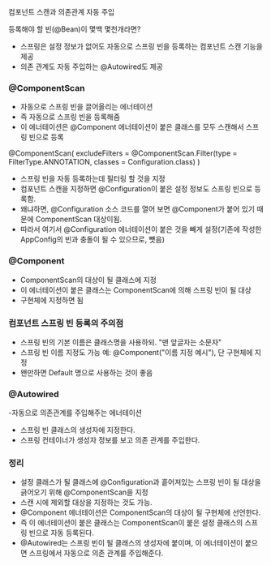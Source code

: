 컴포넌트 스캔과 의존관계 자동 주입

등록해야 할 빈(@Bean)이 몇백 몇천개라면?
- 스프링은 설정 정보가 없어도 자동으로 스프링 빈을 등록하는 컴포넌트 스캔 기능을 제공
- 의존 관계도 자동 주입하는 @Autowired도 제공



### @ComponentScan
- 자동으로 스프링 빈을 끌어올리는 에너테이션
- 즉 자동으로 스프링 빈을 등록해줌
- 이 에너테이션은 @Component 에너테이션이 붙은 클래스를 모두 스캔해서 스프링 빈으로 등록

@ComponentScan(
        excludeFilters = @ComponentScan.Filter(type = FilterType.ANNOTATION, classes = Configuration.class)
)
- 스프링 빈을 자동 등록하는데 필터링 할 것을 지정
- 컴포넌트 스캔을 지정하면 @Configuration이 붙은 설정 정보도 스프링 빈으로 등록함.
- 왜냐하면, @Configuration 소스 코드를 열어 보면 @Component가 붙어 있기 때문에 ComponentScan 대상이됨.
- 따라서 여기서 @Configuration 에너테이션이 붙은 것을 빼게 설정(기존에 작성한 AppConfig의 빈과 충돌이 될 수 있으므로, 뻇음)



### @Component
- ComponentScan의 대상이 될 클래스에 지정
- 이 에너테이션이 붙은 클래스는 ComponentScan에 의해 스프링 빈이 될 대상
- 구현체에 지정하면 됨


### 컴포넌트 스프링 빈 등록의 주의점
- 스프링 빈의 기본 이름은 클래스명을 사용하되. "맨 앞글자는 소문자"
- 스프링 빈 이름 지정도 가능 예: @Component("이름 지정 예시"), 단 구현체에 지정
- 왠만하면 Default 명으로 사용하는 것이 좋음


### @Autowired
-자동으로 의존관계를 주입해주는 에너테이션
- 스프링 빈 클래스의 생성자에 지정한다.
- 스프링 컨테이너가 생성자 정보를 보고 의존 관계를 주입한다.


### 정리
- 설정 클래스가 될 클래스에 @Configuration과 흩어져있는 스프링 빈이 될 대상을 긁어오기 위해 @ComponentScan을 지정
- 스캔 시에 제외할 대상을 지정하는 것도 가능.
- @Component 에너테이션은 ComponentScan의 대상이 될 구현체에 선언한다.
- 즉 이 에너테이션이 붙은 클래스는 ComponentScan이 붙은 설정 클래스의 스프링 빈으로 자동 등록된다.
- @Autowired는 스프링 빈이 될 클래스의 생성자에 붙이며, 이 에너테이션이 붙으면 스프링에서 자동으로 의존 관계를 주입해준다.